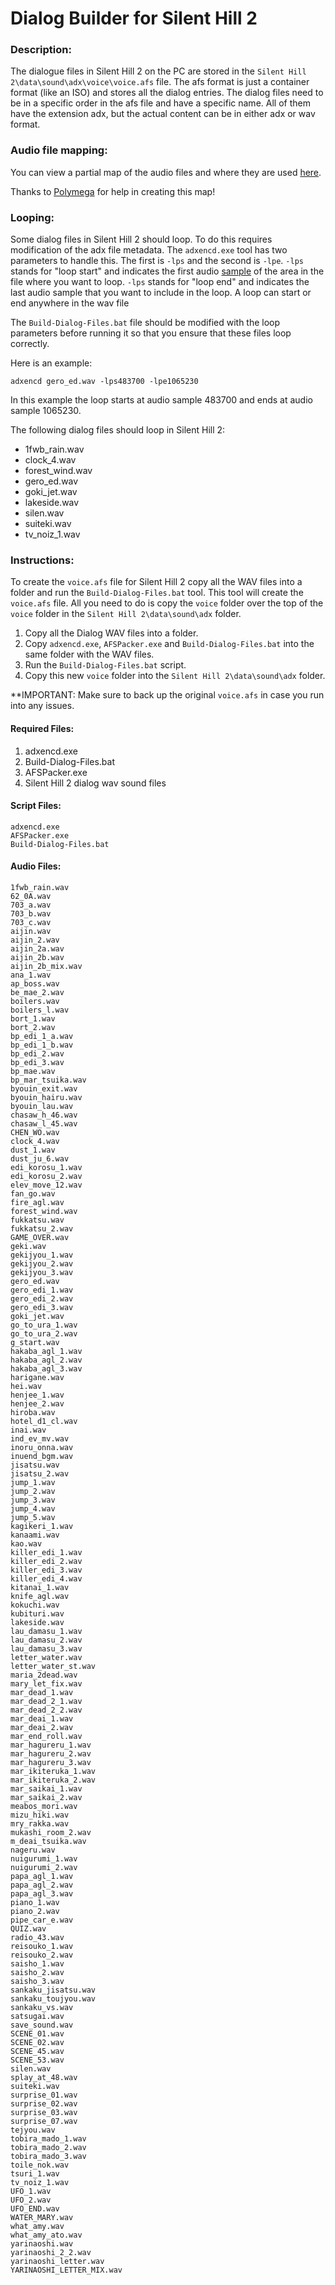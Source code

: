 # Dialog Builder for Silent Hill 2

### Description:
The dialogue files in Silent Hill 2 on the PC are stored in the `Silent Hill 2\data\sound\adx\voice\voice.afs` file. The afs format is just a container format (like an ISO) and stores all the dialog entries. The dialog files need to be in a specific order in the afs file and have a specific name. All of them have the extension adx, but the actual content can be in either adx or wav format. 

### Audio file mapping:
You can view a partial map of the audio files and where they are used [here](Dialog-Map.csv).

Thanks to [Polymega](https://github.com/Polymega) for help in creating this map!

### Looping:
Some dialog files in Silent Hill 2 should loop.  To do this requires modification of the adx file metadata.  The `adxencd.exe` tool has two parameters to handle this.  The first is `-lps` and the second is `-lpe`.  `-lps` stands for "loop start" and indicates the first audio [sample](https://en.wikipedia.org/wiki/Sampling_(signal_processing)) of the area in the file where you want to loop.  `-lps` stands for "loop end" and indicates the last audio sample that you want to include in the loop.  A loop can start or end anywhere in the wav file

The `Build-Dialog-Files.bat` file should be modified with the loop parameters before running it so that you ensure that these files loop correctly.

Here is an example:
```
adxencd gero_ed.wav -lps483700 -lpe1065230
```

In this example the loop starts at audio sample 483700 and ends at audio sample 1065230.

The following dialog files should loop in Silent Hill 2:
* 1fwb_rain.wav
* clock_4.wav
* forest_wind.wav
* gero_ed.wav
* goki_jet.wav
* lakeside.wav
* silen.wav
* suiteki.wav
* tv_noiz_1.wav

### Instructions:
To create the `voice.afs` file for Silent Hill 2 copy all the WAV files into a folder and run the `Build-Dialog-Files.bat` tool.  This tool will create the `voice.afs` file.  All you need to do is copy the `voice` folder over the top of the `voice` folder in the `Silent Hill 2\data\sound\adx` folder.

1. Copy all the Dialog WAV files into a folder.
2. Copy `adxencd.exe`, `AFSPacker.exe` and `Build-Dialog-Files.bat` into the same folder with the WAV files.
3. Run the `Build-Dialog-Files.bat` script.
4. Copy this new `voice` folder into the `Silent Hill 2\data\sound\adx` folder.

**IMPORTANT: Make sure to back up the original `voice.afs` in case you run into any issues.

#### Required Files:
1. adxencd.exe
2. Build-Dialog-Files.bat
3. AFSPacker.exe
4. Silent Hill 2 dialog wav sound files

#### Script Files:
	adxencd.exe
	AFSPacker.exe
	Build-Dialog-Files.bat

#### Audio Files:
	1fwb_rain.wav
	62_0A.wav
	703_a.wav
	703_b.wav
	703_c.wav
	aijin.wav
	aijin_2.wav
	aijin_2a.wav
	aijin_2b.wav
	aijin_2b_mix.wav
	ana_1.wav
	ap_boss.wav
	be_mae_2.wav
	boilers.wav
	boilers_l.wav
	bort_1.wav
	bort_2.wav
	bp_edi_1_a.wav
	bp_edi_1_b.wav
	bp_edi_2.wav
	bp_edi_3.wav
	bp_mae.wav
	bp_mar_tsuika.wav
	byouin_exit.wav
	byouin_hairu.wav
	byouin_lau.wav
	chasaw_h_46.wav
	chasaw_l_45.wav
	CHEN_WO.wav
	clock_4.wav
	dust_1.wav
	dust_ju_6.wav
	edi_korosu_1.wav
	edi_korosu_2.wav
	elev_move_12.wav
	fan_go.wav
	fire_agl.wav
	forest_wind.wav
	fukkatsu.wav
	fukkatsu_2.wav
	GAME_OVER.wav
	geki.wav
	gekijyou_1.wav
	gekijyou_2.wav
	gekijyou_3.wav
	gero_ed.wav
	gero_edi_1.wav
	gero_edi_2.wav
	gero_edi_3.wav
	goki_jet.wav
	go_to_ura_1.wav
	go_to_ura_2.wav
	g_start.wav
	hakaba_agl_1.wav
	hakaba_agl_2.wav
	hakaba_agl_3.wav
	harigane.wav
	hei.wav
	henjee_1.wav
	henjee_2.wav
	hiroba.wav
	hotel_d1_cl.wav
	inai.wav
	ind_ev_mv.wav
	inoru_onna.wav
	inuend_bgm.wav
	jisatsu.wav
	jisatsu_2.wav
	jump_1.wav
	jump_2.wav
	jump_3.wav
	jump_4.wav
	jump_5.wav
	kagikeri_1.wav
	kanaami.wav
	kao.wav
	killer_edi_1.wav
	killer_edi_2.wav
	killer_edi_3.wav
	killer_edi_4.wav
	kitanai_1.wav
	knife_agl.wav
	kokuchi.wav
	kubituri.wav
	lakeside.wav
	lau_damasu_1.wav
	lau_damasu_2.wav
	lau_damasu_3.wav
	letter_water.wav
	letter_water_st.wav
	maria_2dead.wav
	mary_let_fix.wav
	mar_dead_1.wav
	mar_dead_2_1.wav
	mar_dead_2_2.wav
	mar_deai_1.wav
	mar_deai_2.wav
	mar_end_roll.wav
	mar_hagureru_1.wav
	mar_hagureru_2.wav
	mar_hagureru_3.wav
	mar_ikiteruka_1.wav
	mar_ikiteruka_2.wav
	mar_saikai_1.wav
	mar_saikai_2.wav
	meabos_mori.wav
	mizu_hiki.wav
	mry_rakka.wav
	mukashi_room_2.wav
	m_deai_tsuika.wav
	nageru.wav
	nuigurumi_1.wav
	nuigurumi_2.wav
	papa_agl_1.wav
	papa_agl_2.wav
	papa_agl_3.wav
	piano_1.wav
	piano_2.wav
	pipe_car_e.wav
	QUIZ.wav
	radio_43.wav
	reisouko_1.wav
	reisouko_2.wav
	saisho_1.wav
	saisho_2.wav
	saisho_3.wav
	sankaku_jisatsu.wav
	sankaku_toujyou.wav
	sankaku_vs.wav
	satsugai.wav
	save_sound.wav
	SCENE_01.wav
	SCENE_02.wav
	SCENE_45.wav
	SCENE_53.wav
	silen.wav
	splay_at_48.wav
	suiteki.wav
	surprise_01.wav
	surprise_02.wav
	surprise_03.wav
	surprise_07.wav
	tejyou.wav
	tobira_mado_1.wav
	tobira_mado_2.wav
	tobira_mado_3.wav
	toile_nok.wav
	tsuri_1.wav
	tv_noiz_1.wav
	UFO_1.wav
	UFO_2.wav
	UFO_END.wav
	WATER_MARY.wav
	what_amy.wav
	what_amy_ato.wav
	yarinaoshi.wav
	yarinaoshi_2_2.wav
	yarinaoshi_letter.wav
	YARINAOSHI_LETTER_MIX.wav
